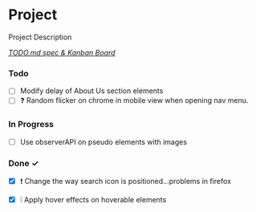 # Project

Project Description

<em>[TODO.md spec & Kanban Board](https://bit.ly/3fCwKfM)</em>

### Todo

- [ ] Modify delay of About Us section elements  
- [ ] ❓ Random flicker on chrome in mobile view when opening nav menu.  

### In Progress

- [ ] Use observerAPI on pseudo elements with images  

### Done ✓

- [x] ❗ Change the way search icon is positioned...problems in firefox  
- [x] ❕ Apply hover effects on hoverable elements  

